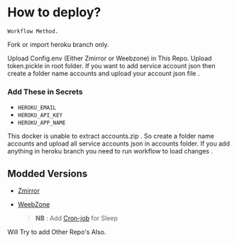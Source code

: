 # How to deploy?

`Workflow Method.`

Fork or import heroku branch only.

Upload Config.env (Either Zmirror or Weebzone) in This Repo.
Upload token.pickle in root folder.
If you want to add service account json then create a folder name accounts and upload your account json file .

### Add These in Secrets

- `HEROKU_EMAIL`
- `HEROKU_API_KEY`
- `HEROKU_APP_NAME`

This docker is unable to extract accounts.zip . So create a folder name accounts and upload all service accounts json in accounts folder.
If you add anything in heroku branch you need to run workflow to load changes .

## Modded Versions

* [Zmirror](https://github.com/kctelegram5/ZMirror-Heromku)
* [WeebZone](https://github.com/kctelegram5/Weebzone-heromku)

  >**NB** : Add [Cron-job](https://cron-job.org/en/) for Sleep 



Will Try to add Other Repo's Also.
